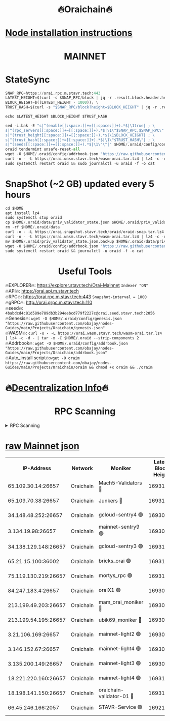 <h1 align="center"> 🔥Oraichain🔥</h1>

[Node installation instructions](https://github.com/obajay/nodes-Guides/tree/main/Projects/Oraichain)
=
<h1 align="center"> MAINNET</h1>

# StateSync
```python
SNAP_RPC=https://orai.rpc.m.stavr.tech:443
LATEST_HEIGHT=$(curl -s $SNAP_RPC/block | jq -r .result.block.header.height); \
BLOCK_HEIGHT=$((LATEST_HEIGHT - 1000)); \
TRUST_HASH=$(curl -s "$SNAP_RPC/block?height=$BLOCK_HEIGHT" | jq -r .result.block_id.hash)

echo $LATEST_HEIGHT $BLOCK_HEIGHT $TRUST_HASH

sed -i.bak -E "s|^(enable[[:space:]]+=[[:space:]]+).*$|\1true| ; \
s|^(rpc_servers[[:space:]]+=[[:space:]]+).*$|\1\"$SNAP_RPC,$SNAP_RPC\"| ; \
s|^(trust_height[[:space:]]+=[[:space:]]+).*$|\1$BLOCK_HEIGHT| ; \
s|^(trust_hash[[:space:]]+=[[:space:]]+).*$|\1\"$TRUST_HASH\"| ; \
s|^(seeds[[:space:]]+=[[:space:]]+).*$|\1\"\"|" $HOME/.oraid/config/config.toml
oraid tendermint unsafe-reset-all
wget -O $HOME/.oraid/config/addrbook.json "https://raw.githubusercontent.com/obajay/nodes-Guides/main/Projects/Oraichain/addrbook.json"
curl -o - -L https://orai.wasm.stavr.tech/wasm-orai.tar.lz4 | lz4 -c -d - | tar -x -C $HOME/.oraid --strip-components 2
sudo systemctl restart oraid && sudo journalctl -u oraid -f -o cat
```
# SnapShot (~2 GB) updated every 5 hours
```python
cd $HOME
apt install lz4
sudo systemctl stop oraid
cp $HOME/.oraid/data/priv_validator_state.json $HOME/.oraid/priv_validator_state.json.backup
rm -rf $HOME/.oraid/data
curl -o - -L https://orai.snapshot.stavr.tech/oraid/oraid-snap.tar.lz4 | lz4 -c -d - | tar -x -C $HOME/.oraid --strip-components 2
curl -o - -L https://orai.wasm.stavr.tech/wasm-orai.tar.lz4 | lz4 -c -d - | tar -x -C $HOME/.oraid --strip-components 2
mv $HOME/.oraid/priv_validator_state.json.backup $HOME/.oraid/data/priv_validator_state.json
wget -O $HOME/.oraid/config/addrbook.json "https://raw.githubusercontent.com/obajay/nodes-Guides/main/Projects/Oraichain/addrbook.json"
sudo systemctl restart oraid && journalctl -u oraid -f -o cat
```

 <h1 align="center"> Useful Tools</h1>

🔥EXPLORER🔥:     https://explorer.stavr.tech/Orai-Mainnet        `Indexer "ON"` \
🔥API🔥:          https://orai.api.m.stavr.tech \
🔥RPC🔥:          https://orai.rpc.m.stavr.tech:443              `Snapshot-interval = 1000` \
🔥gRPC🔥:         http://orai.grpc.m.stavr.tech:110 \
🔥seed🔥:      `4babdcd4c81d589e789db3b294eebcd779f2227c@orai.seed.stavr.tech:2056` \
🔥Genesis🔥:   `wget -O $HOME/.oraid/config/genesis.json "https://raw.githubusercontent.com/obajay/nodes-Guides/main/Projects/Oraichain/genesis.json"` \
🔥WASM🔥:      `curl -o - -L https://orai.wasm.stavr.tech/wasm-orai.tar.lz4 | lz4 -c -d - | tar -x -C $HOME/.oraid --strip-components 2` \
🔥Addrbook🔥:  `wget -O $HOME/.oraid/config/addrbook.json "https://raw.githubusercontent.com/obajay/nodes-Guides/main/Projects/Oraichain/addrbook.json"` \
🔥Auto_install script🔥:`wget -O oraim https://raw.githubusercontent.com/obajay/nodes-Guides/main/Projects/Oraichain/oraim && chmod +x oraim && ./oraim`

🔥[Decentralization Info](https://github.com/obajay/StateSync-snapshots/tree/main/Projects/Oraichain/Decentralization)🔥
=
<h1 align="center"> RPC Scanning</h1>

<details>
<summary>RPC Scanning</summary>

<h2 align="center"> We scan nodes in real time every 4 hours. And we provide the final result of RPC endpoints.
We cannot influence the operation of these nodes in any way. </h2>


```python
If Voting Power is higher than 0 --> then the Node is a validator of the network and may be subject to attack and be a potential threat to the chain.
```
```python
We marked such validators with a red symbol
```

</details>

[raw Mainnet json](https://rpc-check.oraim.stavr.tech/oraim/rpc-oraim-result.json)
=


<table><tr><th>IP-Address</th><th>Network</th><th>Moniker</th><th>Latest Block Height</th><th>Earliest Block Height</th><th>Catching Up</th><th>Tx Index</th><th>Voting Power</th><th>Scan Time</th></tr><tr><td>65.109.30.14:26657</td><td>Oraichain</td><td>Mach5-Validators 🔴</td><td>16931017</td><td>0</td><td>False</td><td>off</td><td>212</td><td>2024-03-25T04:57:46.538260638UTC</td></tr><tr><td>65.109.70.38:26657</td><td>Oraichain</td><td>Junkers 🔴</td><td>16931029</td><td>0</td><td>False</td><td>off</td><td>196412</td><td>2024-03-25T04:58:00.109326666UTC</td></tr><tr><td>34.148.48.252:26657</td><td>Oraichain</td><td>gcloud-sentry4 🟢</td><td>16930974</td><td>1</td><td>False</td><td>on</td><td>0</td><td>2024-03-25T04:56:53.772232960UTC</td></tr><tr><td>3.134.19.98:26657</td><td>Oraichain</td><td>mainnet-sentry9 🟢</td><td>16930990</td><td>1</td><td>False</td><td>on</td><td>0</td><td>2024-03-25T04:57:17.926899548UTC</td></tr><tr><td>34.138.129.148:26657</td><td>Oraichain</td><td>gcloud-sentry3 🟢</td><td>16931007</td><td>1</td><td>False</td><td>on</td><td>0</td><td>2024-03-25T04:57:34.937341752UTC</td></tr><tr><td>65.21.15.100:36002</td><td>Oraichain</td><td>bricks_orai 🟢</td><td>16931022</td><td>15848470</td><td>False</td><td>on</td><td>0</td><td>2024-03-25T04:57:51.207430096UTC</td></tr><tr><td>75.119.130.219:26657</td><td>Oraichain</td><td>mortys_rpc 🟢</td><td>16931007</td><td>15960001</td><td>False</td><td>on</td><td>0</td><td>2024-03-25T04:57:40.017966163UTC</td></tr><tr><td>84.247.183.4:26657</td><td>Oraichain</td><td>oraiX1 🟢</td><td>16930100</td><td>16177601</td><td>False</td><td>on</td><td>0</td><td>2024-03-25T04:57:53.683231035UTC</td></tr><tr><td>213.199.49.203:26657</td><td>Oraichain</td><td>mam_orai_moniker 🔴</td><td>16930974</td><td>16268001</td><td>False</td><td>on</td><td>8</td><td>2024-03-25T04:57:11.122190216UTC</td></tr><tr><td>213.199.54.195:26657</td><td>Oraichain</td><td>ubik69_moniker 🔴</td><td>16930923</td><td>16400001</td><td>False</td><td>on</td><td>1830</td><td>2024-03-25T04:56:51.103582004UTC</td></tr><tr><td>3.21.106.169:26657</td><td>Oraichain</td><td>mainnet-light2 🟢</td><td>16930988</td><td>16436001</td><td>False</td><td>on</td><td>0</td><td>2024-03-25T04:57:10.831483736UTC</td></tr><tr><td>3.146.152.67:26657</td><td>Oraichain</td><td>mainnet-light4 🟢</td><td>16930992</td><td>16436001</td><td>False</td><td>on</td><td>0</td><td>2024-03-25T04:57:18.607894233UTC</td></tr><tr><td>3.135.200.149:26657</td><td>Oraichain</td><td>mainnet-light3 🟢</td><td>16930998</td><td>16436001</td><td>False</td><td>on</td><td>0</td><td>2024-03-25T04:57:25.462085083UTC</td></tr><tr><td>18.221.220.160:26657</td><td>Oraichain</td><td>mainnet-light4 🟢</td><td>16931003</td><td>16588001</td><td>False</td><td>on</td><td>0</td><td>2024-03-25T04:57:30.182788467UTC</td></tr><tr><td>18.198.141.150:26657</td><td>Oraichain</td><td>oraichain-validator-01 🔴</td><td>16931018</td><td>16650390</td><td>False</td><td>on</td><td>32574</td><td>2024-03-25T04:57:46.808606544UTC</td></tr><tr><td>66.45.246.166:2057</td><td>Oraichain</td><td>STAVR-Service 🟢</td><td>16921010</td><td>16911001</td><td>False</td><td>on</td><td>0</td><td>2024-03-25T04:57:39.724255571UTC</td></tr></table>
